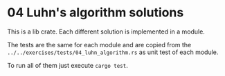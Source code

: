 # 04 Luhn's algorithm solutions

This is a lib crate.
Each different solution is implemented in a module.

The tests are the same for each module and are copied from the
`../../exercises/tests/04_luhn_algorithm.rs` as unit test of each module.

To run all of them just execute `cargo test`.
